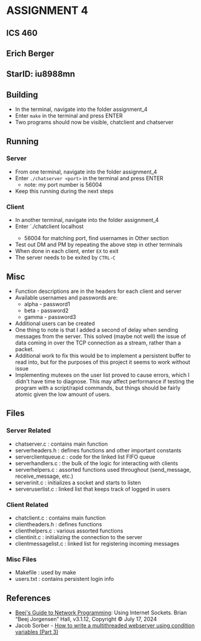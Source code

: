 # ASSIGNMENT 4

## ICS 460

## Erich Berger

## StarID: iu8988mn

## Building
- In the terminal, navigate into the folder assignment_4
- Enter `make` in the terminal and press ENTER
- Two programs should now be visible, chatclient and chatserver

## Running

### Server
- From one terminal, navigate into the folder assignment_4
- Enter `./chatserver <port>` in the terminal and press ENTER
    - note: my port number is 56004
- Keep this running during the next steps

### Client
- In another terminal, navigate into the folder assignment_4
- Enter `./chatclient localhost <port> <username>
    - 56004 for matching port, find usernames in Other section
- Test out DM and PM by repeating the above step in other terminals
- When done in each client, enter `EX` to exit
- The server needs to be exited by `CTRL-C`

## Misc
- Function descriptions are in the headers for each client and server
- Available usernames and passwords are:
    - alpha - password1
    - beta - password2
    - gamma - password3
- Additional users can be created
- One thing to note is that I added a second of delay when sending messages from the server. This solved (maybe not well) the issue of data coming in over the TCP connection as a stream, rather than a packet.
- Additional work to fix this would be to implement a persistent buffer to read into, but for the purposes of this project it seems to work without issue
- Implementing mutexes on the user list proved to cause errors, which I didn't have time to diagnose. This may affect performance if testing the program with a script/rapid commands, but things should be fairly atomic given the low amount of users.

## Files

### Server Related
- chatserver.c : contains main function
- serverheaders.h : defines functions and other important constants
- serverclientqueue.c : code for the linked list FIFO queue
- serverhandlers.c : the bulk of the logic for interacting with clients
- serverhelpers.c : assorted functions used throughout (send_message, receive_message, etc.)
- serverinit.c : initializes a socket and starts to listen
- serveruserlist.c : linked list that keeps track of logged in users

### Client Related
- chatclient.c : contains main function
- clientheaders.h : defines functions
- clienthelpers.c : various assorted functions 
- clientinit.c : initializing the connection to the server
- clientmessagelist.c : linked list for registering incoming messages

### Misc Files
- Makefile : used by make
- users.txt : contains persistent login info 


## References
- [Beej's Guide to Network Programming](https://www.beej.us/guide/bgnet/html/split/index.html): Using Internet Sockets. Brian “Beej Jorgensen” Hall, v3.1.12, Copyright © July 17, 2024
- Jacob Sorber -  [How to write a multithreaded webserver using condition variables (Part 3)](https://www.youtube.com/watch?v=P6Z5K8zmEmc&list=PL9IEJIKnBJjH_zM5LnovnoaKlXML5qh17&index=7)